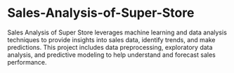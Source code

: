 # Sales-Analysis-of-Super-Store
Sales Analysis of Super Store leverages machine learning and data analysis techniques to provide insights into sales data, identify trends, and make predictions. This project includes data preprocessing, exploratory data analysis, and predictive modeling to help understand and forecast sales performance.
